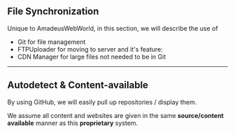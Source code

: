 ## File Synchronization

Unique to AmadeusWebWorld, in this section, we will describe the use of

* Git for file management
* FTPUploader for moving to server and it's feature:
* CDN Manager for large files not needed to be in Git

---

## Autodetect & Content-available

By using GitHub, we will easily pull up repositories / display them.

We assume all content and websites are given in the same **source/content available** manner as this **proprietary** system.
